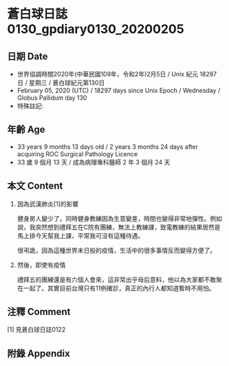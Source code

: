 # 蒼白球日誌0130_gpdiary0130_20200205 #

## 日期 Date ##

* 世界協調時間2020年(中華民國109年，令和2年)2月5日 / Unix 紀元 18297 日 / 星期三 / 蒼白球紀元第130日
* February 05, 2020 (UTC) / 18297 days since Unix Epoch / Wednesday / Globus Pallidum day 130
* 特殊註記:

## 年齡 Age ##

* 33 years 9 months 13 days old / 2 years 3 months 24 days after acquiring ROC Surgical Pathology Licence
* 33 歲 9 個月 13 天 / 成為病理專科醫師 2 年 3 個月 24 天

## 本文 Content ##

1. 因為武漢肺炎[1]的影響

    健身房人變少了，同時健身教練因為生意變差，時間也變得非常地彈性。例如說，我突然想到禮拜五在C院有團練，無法上教練課，致電教練的結果居然是馬上排今天幫我上課，平常我可沒有這種待遇。

    很弔詭，因為這種世界末日般的疫情，生活中的很多事情反而變得方便了。

2. 然後，即使有疫情

    禮拜五的團練還是有六個人會來，這非常出乎母后意料，他以為大家都不敢聚在一起了。其實目前台灣只有11例確診，真正的內行人都知道暫時不用怕。

## 注釋 Comment ##

[1] 見蒼白球日誌0122

## 附錄 Appendix ##

